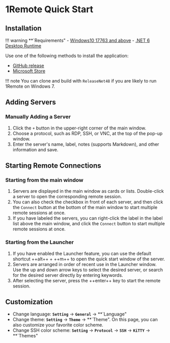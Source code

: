 # 1Remote Quick Start

## Installation

!!! warning **`Requirements"
    - [Windows10 17763 and above](https://support.lenovo.com/us/en/solutions/ht502786)
    - [.NET 6 Desktop Runtime](https://dotnet.microsoft.com/en-us/download/dotnet/6.0/runtime)

Use one of the following methods to install the application:

- [GitHub release](https://github.com/1Remote/1Remote/releases)
- [Microsoft Store](https://www.microsoft.com/store/productId/9PNMNF92JNFP)
<!-- - Using [Winget](https://github.com/microsoft/winget-cli): `winget install premotem`
- [Chocolatey](https://chocolatey.org/packages/premotem): `choco install premotem` -->

!!! note
    You can clone and build with `ReleaseNet48` if you are likely to run 1Remote on Windows 7.
<!-- ## Pricing
Free for personal use.
Team and Enterprise pricing available. -->

## Adding Servers

### Manually Adding a Server

1. Click the `+` button in the upper-right corner of the main window.
2. Choose a protocol, such as RDP, SSH, or VNC, at the top of the pop-up window.
3. Enter the server's name, label, notes (supports Markdown), and other information and save.

## Starting Remote Connections

### Starting from the main window

1. Servers are displayed in the main window as cards or lists. Double-click a server to open the corresponding remote session.
2. You can also check the checkbox in front of each server, and then click the `Connect` button at the bottom of the main window to start multiple remote sessions at once.
3. If you have labeled the servers, you can right-click the label in the label list above the main window, and click the `Connect` button to start multiple remote sessions at once.

### Starting from the Launcher

1. If you have enabled the Launcher feature, you can use the default shortcut ++alt++ + ++m++ to open the quick start window of the server.
2. Servers are arranged in order of recent use in the Launcher window. Use the up and down arrow keys to select the desired server, or search for the desired server directly by entering keywords.
3. After selecting the server, press the ++enter++ key to start the remote session.

## Customization

- Change language: **`Setting`** -> **`General`** -> **`Language"
- Change theme: **`Setting`** -> **`Theme`** -> **`Theme". On this page, you can also customize your favorite color scheme.
- Change SSH color scheme: **`Setting`** -> **`Protocol`** -> **`SSH`** -> **`KiTTY`** -> **`Themes"
